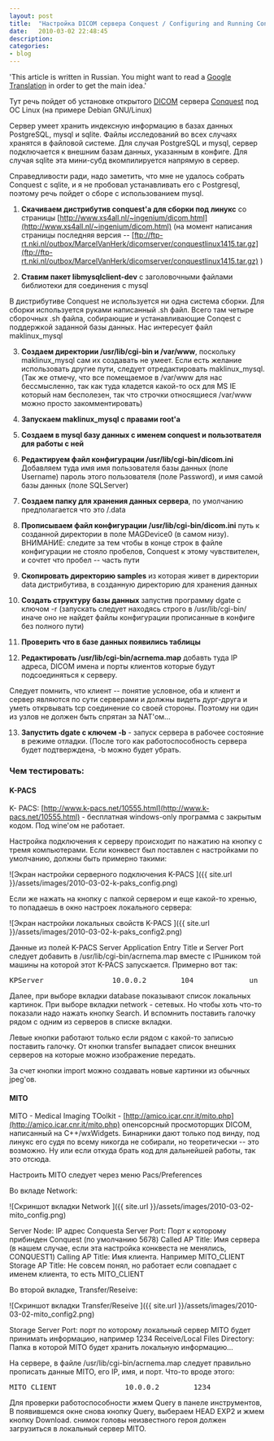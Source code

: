 ```yaml
---
layout: post
title:  "Настройка DICOM сервера Conquest / Configuring and Running Conquest DICOM server"
date:   2010-03-02 22:48:45
description: 
categories:
- blog
---
```


'This article is written in Russian. You might want to read a [Google Translation](https://translate.google.com/translate?sl=auto&tl=en&js=y&prev=_t&hl=en&ie=UTF-8&u=http%3A%2F%2Fdhyannataraj.github.io%2Fblog%2F2010%2F03%2F02%2FBuilding-and-configuring-Conquest-DICOM-for-linux%2F&edit-text=) in order to get the main idea.'

Тут речь пойдет об установке открытого [DICOM](http://ru.wikipedia.org/wiki/Dicom) сервера [Conquest](http://www.xs4all.nl/~ingenium/dicom.html) под ОС Linux (на примере Debian GNU/Linux)

Сервер умеет хранить индексную информацию в базах данных PostgreSQL, mysql и sqlite. Файлы исследований во всех случаях хранятся в файловой системе. 
Для случая PostgreSQL и mysql, сервер подключается к внешним базам данных, указанным в конфиге. Для случая sqlite эта мини-субд вкомпилируется напрямую в сервер. 

Справедливости ради, надо заметить, что мне не удалось собрать Conquest с sqlite, и я не пробовал устанавливать его с Postgresql, поэтому речь пойдет о сборе с использованием mysql.

1. **Скачиваем дистрибутив conquest'а для сборки под линукс** со страницы [http://www.xs4all.nl/~ingenium/dicom.html](http://www.xs4all.nl/~ingenium/dicom.html) (на момент написания страницы последняя версия -- [ftp://ftp-rt.nki.nl/outbox/MarcelVanHerk/dicomserver/conquestlinux1415.tar.gz](ftp://ftp-rt.nki.nl/outbox/MarcelVanHerk/dicomserver/conquestlinux1415.tar.gz) )

2. **Ставим пакет  libmysqlclient-dev** с заголовочными файлами библиотеки для соединения с mysql

В дистрибутиве Conquest не используется ни одна система сборки. Для сборки используется руками написанный .sh файл. Всего там четыре сборочных .sh файла, собирающие и устанавливающие Conqest с поддержкой заданной базы данных. Нас интересует файл maklinux_mysql

3. **Создаем директории /usr/lib/cgi-bin и /var/www**, поскольку maklinux_mysql сам их создавать не умеет. Если есть желание использовать другие пути, следует отредактировать maklinux_mysql. (Так же отмечу, что все помещаемое в  /var/www для нас бессмысленно, так как туда кладется какой-то ocx для MS IE который нам бесполезен, так что  строчки относящиеся /var/www можно просто закомментировать)

4. **Запускаем maklinux_mysql с правами root'а**

5. **Создаем в mysql базу данных с именем conquest и пользотвателя для работы с ней**

6. **Редактируем файл конфигурации /usr/lib/cgi-bin/dicom.ini** Добавляем туда имя имя пользователя базы данных (поле Username) пароль этого пользователя (поле Password), и имя самой базы данных (поле SQLServer)

7. **Создаем папку для хранения данных сервера**, по умолчанию предполагается что это /.data

8.  **Прописываем файл конфигурации /usr/lib/cgi-bin/dicom.ini** путь к созданной директории в поле MAGDevice0 (в самом низу). ВНИМАНИЕ: следите за тем чтобы в конце строк в файле конфигурации не стояло пробелов, Conquest к этому чувствителен, и сочтет что пробел -- часть пути

9. **Скопировать директорию samples** из которая живет в директории data дистрибутива, в созданную директорию для хранения данных

10. **Создать структуру базы данных** запустив программу dgate с ключом -r (запускать следует находясь строго в /usr/lib/cgi-bin/ иначе оно не найдет файлы конфигурации прописанные в конфиге без полного пути)

11. **Проверить что в базе данных появились таблицы**

12. **Редактировать /usr/lib/cgi-bin/acrnema.map** добавть туда IP адреса, DICOM имена и порты клиентов которые будут подсоединяться к серверу.

Следует помнить, что клиент -- понятие условное, оба и клиент и сервер являются по сути серверами и должны видеть дург-друга и уметь открвывать tcp соединение со своей стороны. Поэтому ни один из узлов не должен быть спрятан за NAT'ом...

13. **Запустить dgate с ключем -b** -  запуск сервера  в рабочее состояние в режиме отладки. (После того как работоспособность сервера будет подтверждена, -b можно будет убрать.

### Чем тестировать:

#### K-PACS

 K- PACS: [http://www.k-pacs.net/10555.html](http://www.k-pacs.net/10555.html) -  бесплатная windows-only программа с закрытым кодом. Под wine'ом не работает. 

Настройка подключения к серверу происходит по нажатию на кнопку с тремя компьютерами. Если конквест был поставлен с настройками по умолчанию, должны быть примерно такими:

![Экран настройки серверного подключения K-PACS ]({{ site.url }}/assets/images/2010-03-02-k-paks_config.png)

Если же нажать на кнопку с папкой сервером и еще какой-то хренью, то попадаешь в окно настроек локального сервера:

![Экран настройки локальных свойств K-PACS ]({{ site.url }}/assets/images/2010-03-02-k-paks_config2.png)

Данные из полей K-PACS Server Application Entry Title и Server Port следует добавить в /usr/lib/cgi-bin/acrnema.map вместе с IPшником той машины на которой этот K-PAСS запускается. Примерно вот так:


<pre>KPServer                10.0.0.2        104             un</pre>

Далее, при выборе вкладки database показывают список локальных картинок. При выборе вкладки network - сетевых. Но чтобы хоть что-то показали надо нажать кнопку Search. И вспомнить поставить галочку рядом с одним из серверов в списке вкладки.

Левые кнопки работают только если рядом с какой-то записью поставить галочку. От кнопки transfer выпадает список внешних серверов на которые можно изображение передать.

За счет кнопки import можно создавать новые картинки из обычных jpeg'ов.

#### MITO

MITO - Medical Imaging TOolkit - [http://amico.icar.cnr.it/mito.php](http://amico.icar.cnr.it/mito.php) опенсорсный просмоторщих DICOM, написанный на C++/wxWidgets. Бинарники дают только под винду, под линукс его судя по всему никогда не собирали, но теоретически -- это возможно. Ну или если откуда брать код для дальнейшей работы, так это отсюда.

Настроить MITO следует через меню Pacs/Preferences 

Во вкладе Network:

![Скриншот вкладки Network ]({{ site.url }}/assets/images/2010-03-02-mito_config.png)

Server Node: IP адрес Conquesta 
Server Port: Порт к которому прибинден Conquest (по умолчанию 5678)
Called AP Title: Имя сервера (в нашем случае, если эта настройка конквеста не менялись, CONQUEST1)
Calling AP Title: Имя клиента. Например MITO_CLIENT
Storage AP Title: Не совсем понял, но работает если совпадает с именем клиента, то есть MITO_CLIENT

Во второй вкладке, Transfer/Reseive:

![Скриншот вкладки Transfer/Reseive ]({{ site.url }}/assets/images/2010-03-02-mito_config2.png)

Storage Server Port: порт по которому локальный сервер MITO будет принимать информацию, например 1234
Receive/Local Files Directory: Папка в которой MITO будет хранить локальную информацию...

На сервере, в файле  /usr/lib/cgi-bin/acrnema.map следует правильно прописать данные MITO, его IP, имя, и порт. Что-то вроде этого:

<pre>MITO_CLIENT                10.0.0.2        1234             un</pre>

Для проверки работоспособности жмем Query в панеле инструментов, В появившемся окне снова кнопку Query, выбераем HEAD EXP2 и жмем кнопку Download. снимок головы неизвестного героя должен загрузиться в локальный сервер MITO.
